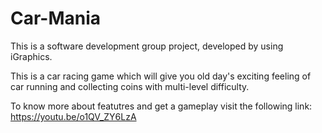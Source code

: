 # Car-Mania
This is a software development group project, developed by using iGraphics.

This is a car racing game which will give you old day's exciting feeling of car running and collecting coins with multi-level difficulty.

To know more about featutres and get a gameplay visit the following link:
https://youtu.be/o1QV_ZY6LzA
